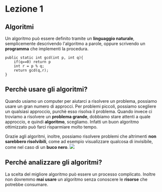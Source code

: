 # Lezione 1
## Algoritmi
Un algoritmo può essere definito tramite un **linguaggio naturale**, semplicemente descrivendo l'algoritmo a parole, oppure scrivendo un **programma** che implementi la procedura.

```
public static int gcd(int p, int q){
	if(q==0) return p
	int r = p % q;
	return gcd(q,r);
}
```
## Perchè usare gli algoritmi?
Quando usiamo un computer per aiutarci a risolvere un problema, possiamo usare un gran numero di approcci. Per problemi piccoli, possiamo scegliere un qualsiasi approccio, purchè esso risolva il problema. Quando invece ci troviamo a risolvere un **problema grande**, dobbiamo stare attenti a quale approccio, e quindi **algoritmo**, scegliamo. Infatti un buon algoritmo ottimizzato può farci risparmiare molto tempo.

Grazie agli algoritmi, inoltre, possiamo risolvere problemi che altrimenti **non sarebbero risolvibili**, come ad esempio visualizzare qualcosa di invisibile, come nel caso di un **buco nero**.
![](https://www.media.inaf.it/wp-content/uploads/2019/04/buco.jpg)

## Perché **analizzare** gli algoritmi?
La scelta del migliore algoritmo può essere un processo complicato. Inoltre non dovremmo **mai usare** un algoritmo senza conoscere le **risorse** che potrebbe consumare.